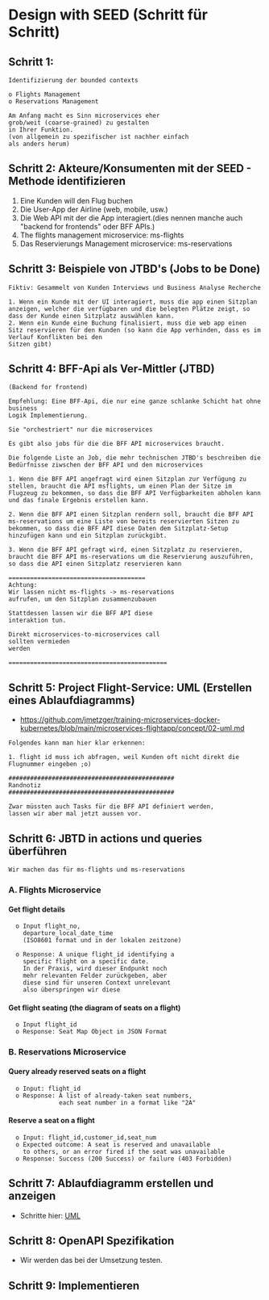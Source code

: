 # Design with SEED (Schritt für Schritt) 

## Schritt 1: 

```
Identifizierung der bounded contexts 

o Flights Management
o Reservations Management 

Am Anfang macht es Sinn microservices eher 
grob/weit (coarse-grained) zu gestalten 
in Ihrer Funktion. 
(von allgemein zu spezifischer ist nachher einfach 
als anders herum) 
```

## Schritt 2: Akteure/Konsumenten mit der SEED - Methode identifizieren

  1. Eine Kunden will den Flug buchen 
  1. Die User-App der Airline (web, mobile, usw.)
  1. Die Web API mit der die App interagiert.(dies nennen manche auch "backend for frontends" oder BFF APIs.)
  1. The flights management microservice: ms-flights
  1. Das Reservierungs Management microservice: ms-reservations 

## Schritt 3: Beispiele von JTBD's (Jobs to be Done) 

```
Fiktiv: Gesammelt von Kunden Interviews und Business Analyse Recherche

1. Wenn ein Kunde mit der UI interagiert, muss die app einen Sitzplan anzeigen, welcher die verfügbaren und die belegten Plätze zeigt, so dass der Kunde einen Sitzplatz auswählen kann. 
2. Wenn ein Kunde eine Buchung finalisiert, muss die web app einen Sitz reservieren für den Kunden (so kann die App verhinden, dass es im Verlauf Konflikten bei den 
Sitzen gibt)
```

## Schritt 4: BFF-Api als Ver-Mittler (JTBD)

```
(Backend for frontend) 

Empfehlung: Eine BFF-Api, die nur eine ganze schlanke Schicht hat ohne business
Logik Implementierung. 

Sie "orchestriert" nur die microservices 

Es gibt also jobs für die die BFF API microservices braucht.

Die folgende Liste an Job, die mehr technischen JTBD's beschreiben die Bedürfnisse ziwschen der BFF API und den microservices 

1. Wenn die BFF API angefragt wird einen Sitzplan zur Verfügung zu stellen, braucht die API msflights, um einen Plan der Sitze im Flugzeug zu bekommen, so dass die BFF API Verfügbarkeiten abholen kann und das finale Ergebnis erstellen kann.

2. Wenn die BFF API einen Sitzplan rendern soll, braucht die BFF API ms-reservations um eine Liste von bereits reservierten Sitzen zu bekommen, so dass die BFF API diese Daten dem Sitzplatz-Setup hinzufügen kann und ein Sitzplan zurückgibt. 

3. Wenn die BFF API gefragt wird, einen Sitzplatz zu reservieren, braucht die BFF API ms-reservations um die Reservierung auszuführen, so dass die API einen Sitzplatz reservieren kann

======================================
Achtung:
Wir lassen nicht ms-flights -> ms-reservations
aufrufen, um den Sitzplan zusammenzubauen 

Stattdessen lassen wir die BFF API diese 
interaktion tun. 

Direkt microservices-to-microservices call
sollten vermieden 
werden

============================================
```

## Schritt 5: Project Flight-Service: UML (Erstellen eines Ablaufdiagramms) 

  * https://github.com/jmetzger/training-microservices-docker-kubernetes/blob/main/microservices-flightapp/concept/02-uml.md

```
Folgendes kann man hier klar erkennen:

1. flight id muss ich abfragen, weil Kunden oft nicht direkt die Flugnummer eingeben ;o) 

##############################################
Randnotiz 
##############################################

Zwar müssten auch Tasks für die BFF API definiert werden,
lassen wir aber mal jetzt aussen vor. 
```

## Schritt 6: JBTD in actions und queries überführen 

```
Wir machen das für ms-flights und ms-reservations
```

### A. Flights Microservice 

#### Get flight details 

```
  o Input flight_no,
    departure_local_date_time 
    (ISO8601 format und in der lokalen zeitzone)

  o Response: A unique flight_id identifying a 
    specific flight on a specific date. 
    In der Praxis, wird dieser Endpunkt noch
    mehr relevanten Felder zurückgeben, aber 
    diese sind für unseren Context unrelevant 
    also überspringen wir diese
```

#### Get flight seating (the diagram of seats on a flight)

```
  o Input flight_id
  o Response: Seat Map Object in JSON Format
```

### B. Reservations Microservice 

#### Query already reserved seats on a flight

```
  o Input: flight_id
  o Response: A list of already-taken seat numbers,
              each seat number in a format like "2A" 
```
#### Reserve a seat on a flight 

```
  o Input: flight_id,customer_id,seat_num
  o Expected outcome: A seat is reserved and unavailable
    to others, or an error fired if the seat was unavailable 
  o Response: Success (200 Success) or failure (403 Forbidden) 
```

## Schritt 7: Ablaufdiagramm erstellen und anzeigen 

   * Schritte hier: [UML](/microservices-flightapp/concept/02-uml.md)

## Schritt 8: OpenAPI Spezifikation 

  * Wir werden das bei der Umsetzung testen. 

## Schritt 9: Implementieren 

